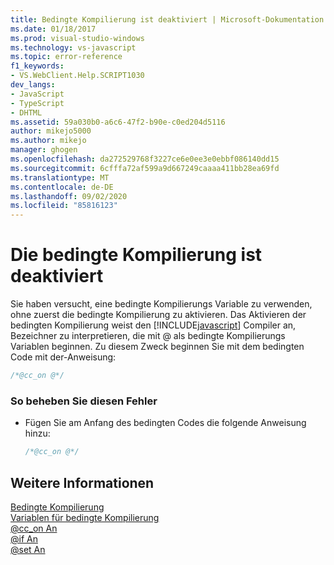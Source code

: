 ```yaml
---
title: Bedingte Kompilierung ist deaktiviert | Microsoft-Dokumentation
ms.date: 01/18/2017
ms.prod: visual-studio-windows
ms.technology: vs-javascript
ms.topic: error-reference
f1_keywords:
- VS.WebClient.Help.SCRIPT1030
dev_langs:
- JavaScript
- TypeScript
- DHTML
ms.assetid: 59a030b0-a6c6-47f2-b90e-c0ed204d5116
author: mikejo5000
ms.author: mikejo
manager: ghogen
ms.openlocfilehash: da272529768f3227ce6e0ee3e0ebbf086140dd15
ms.sourcegitcommit: 6cfffa72af599a9d667249caaaa411bb28ea69fd
ms.translationtype: MT
ms.contentlocale: de-DE
ms.lasthandoff: 09/02/2020
ms.locfileid: "85816123"
---
```

# <a name="conditional-compilation-is-turned-off"></a>Die bedingte Kompilierung ist deaktiviert
Sie haben versucht, eine bedingte Kompilierungs Variable zu verwenden, ohne zuerst die bedingte Kompilierung zu aktivieren. Das Aktivieren der bedingten Kompilierung weist den [!INCLUDE[javascript](../../javascript/includes/javascript-md.md)] Compiler an, Bezeichner zu interpretieren, die mit @ als bedingte Kompilierungs Variablen beginnen. Zu diesem Zweck beginnen Sie mit dem bedingten Code mit der-Anweisung:  
  
```js
/*@cc_on @*/  
```  
  
### <a name="to-correct-this-error"></a>So beheben Sie diesen Fehler  
  
- Fügen Sie am Anfang des bedingten Codes die folgende Anweisung hinzu:  
  
    ```JavaScript  
    /*@cc_on @*/  
    ```  
  
## <a name="see-also"></a>Weitere Informationen  
 [Bedingte Kompilierung](../../javascript/advanced/conditional-compilation-javascript.md)   
 [Variablen für bedingte Kompilierung](../../javascript/advanced/conditional-compilation-variables-javascript.md)   
 [@cc_on An](../../javascript/reference/at-cc-on-statement-javascript.md)   
 [@if An](../../javascript/reference/at-if-statement-javascript.md)   
 [@set An](../../javascript/reference/at-set-statement-javascript.md)